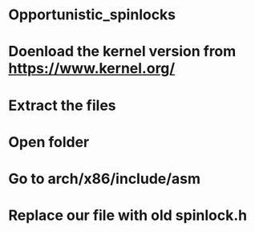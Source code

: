 # Opportunistic_spinlocks
# Doenload the kernel version from https://www.kernel.org/
# Extract the files
# Open folder
# Go to arch/x86/include/asm
# Replace our file with old spinlock.h

